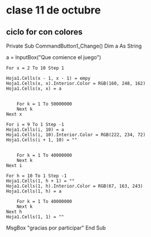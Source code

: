 # clase 11 de octubre

## ciclo for con colores

Private Sub CommandButton1_Change()
Dim a As String


a = InputBox("Que comience el juego")


    For x = 2 To 10 Step 1
    
    Hoja1.Cells(x - 1, x - 1) = empy
    Hoja1.Cells(x, x).Interior.Color = RGB(160, 248, 162)
    Hoja1.Cells(x, x) = a
    
    
        For k = 1 To 50000000
        Next k
    Next x
    
    For i = 9 To 1 Step -1
    Hoja1.Cells(i, 10) = a
    Hoja1.Cells(i, 10).Interior.Color = RGB(222, 234, 72)
    Hoja1.Cells(i + 1, 10) = ""
    
    
        For k = 1 To 40000000
        Next k
    Next i
    
    For h = 10 To 1 Step -1
    Hoja1.Cells(1, h + 1) = ""
    Hoja1.Cells(1, h).Interior.Color = RGB(67, 163, 243)
    Hoja1.Cells(1, h) = a
    
        For k = 1 To 40000000
        Next k
    Next h
    Hoja1.Cells(1, 1) = ""
MsgBox "gracias por participar"
End Sub
